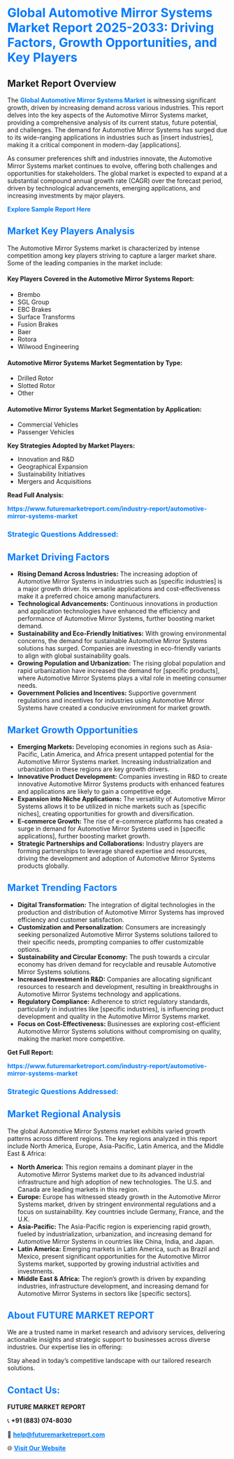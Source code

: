 <h1 style="color: #007BFF;">Global Automotive Mirror Systems Market Report 2025-2033: Driving Factors, Growth Opportunities, and Key Players</h1>

<section id="overview">
<h2>Market Report Overview</h2>
<p>The <a href="https://www.futuremarketreport.com/industry-report/automotive-mirror-systems-market" style="color: #007BFF; text-decoration: none;"><strong>Global Automotive Mirror Systems Market</strong></a> is witnessing significant growth, driven by increasing demand across various industries. This report delves into the key aspects of the Automotive Mirror Systems market, providing a comprehensive analysis of its current status, future potential, and challenges. The demand for Automotive Mirror Systems has surged due to its wide-ranging applications in industries such as [insert industries], making it a critical component in modern-day [applications].</p>
<p>As consumer preferences shift and industries innovate, the Automotive Mirror Systems market continues to evolve, offering both challenges and opportunities for stakeholders. The global market is expected to expand at a substantial compound annual growth rate (CAGR) over the forecast period, driven by technological advancements, emerging applications, and increasing investments by major players.</p>
</section>

<section id="overview">
<p><a href="https://www.futuremarketreport.com/request-sample/reportId=32692" style="color: #007BFF; text-decoration: none;"><strong>Explore Sample Report Here</strong></a></p>
</section>

<section id="key-players">
<h2 style="color: #007BFF;">Market Key Players Analysis</h2>
<p>The Automotive Mirror Systems market is characterized by intense competition among key players striving to capture a larger market share. Some of the leading companies in the market include:</p>
<h4>Key Players Covered in the Automotive Mirror Systems Report:</h4>
<ul><li>Brembo</li><li>SGL Group</li><li>EBC Brakes</li><li>Surface Transforms</li><li>Fusion Brakes</li><li>Baer</li><li>Rotora</li><li>Wilwood Engineering</li></ul>
<h4>Automotive Mirror Systems Market Segmentation by Type:</h4>
<ul><li>Drilled Rotor</li><li>Slotted Rotor</li><li>Other</li></ul>

<h4>Automotive Mirror Systems Market Segmentation by Application:</h4>
<ul><li>Commercial Vehicles</li><li>Passenger Vehicles</li></ul>
<p><strong>Key Strategies Adopted by Market Players:</strong></p>
<ul>
<li>Innovation and R&D</li>
<li>Geographical Expansion</li>
<li>Sustainability Initiatives</li>
<li>Mergers and Acquisitions</li>
</ul>
</section>

<section>
<p><strong>Read Full Analysis: </strong></p><a href="https://www.futuremarketreport.com/industry-report/automotive-mirror-systems-market" style="color: #007BFF; text-decoration: none;"><strong>https://www.futuremarketreport.com/industry-report/automotive-mirror-systems-market</strong></a>
<h3 style="color: #007BFF;">Strategic Questions Addressed:</h3>
</section>

<section id="driving-factors">
<h2 style="color: #007BFF;">Market Driving Factors</h2>
<ul>
<li><strong>Rising Demand Across Industries:</strong> The increasing adoption of Automotive Mirror Systems in industries such as [specific industries] is a major growth driver. Its versatile applications and cost-effectiveness make it a preferred choice among manufacturers.</li>
<li><strong>Technological Advancements:</strong> Continuous innovations in production and application technologies have enhanced the efficiency and performance of Automotive Mirror Systems, further boosting market demand.</li>
<li><strong>Sustainability and Eco-Friendly Initiatives:</strong> With growing environmental concerns, the demand for sustainable Automotive Mirror Systems solutions has surged. Companies are investing in eco-friendly variants to align with global sustainability goals.</li>
<li><strong>Growing Population and Urbanization:</strong> The rising global population and rapid urbanization have increased the demand for [specific products], where Automotive Mirror Systems plays a vital role in meeting consumer needs.</li>
<li><strong>Government Policies and Incentives:</strong> Supportive government regulations and incentives for industries using Automotive Mirror Systems have created a conducive environment for market growth.</li>
</ul>
</section>

<section id="growth-opportunities">
<h2 style="color: #007BFF;">Market Growth Opportunities</h2>
<ul>
<li><strong>Emerging Markets:</strong> Developing economies in regions such as Asia-Pacific, Latin America, and Africa present untapped potential for the Automotive Mirror Systems market. Increasing industrialization and urbanization in these regions are key growth drivers.</li>
<li><strong>Innovative Product Development:</strong> Companies investing in R&D to create innovative Automotive Mirror Systems products with enhanced features and applications are likely to gain a competitive edge.</li>
<li><strong>Expansion into Niche Applications:</strong> The versatility of Automotive Mirror Systems allows it to be utilized in niche markets such as [specific niches], creating opportunities for growth and diversification.</li>
<li><strong>E-commerce Growth:</strong> The rise of e-commerce platforms has created a surge in demand for Automotive Mirror Systems used in [specific applications], further boosting market growth.</li>
<li><strong>Strategic Partnerships and Collaborations:</strong> Industry players are forming partnerships to leverage shared expertise and resources, driving the development and adoption of Automotive Mirror Systems products globally.</li>
</ul>
</section>

<section id="trending-factors">
<h2 style="color: #007BFF;">Market Trending Factors</h2>
<ul>
<li><strong>Digital Transformation:</strong> The integration of digital technologies in the production and distribution of Automotive Mirror Systems has improved efficiency and customer satisfaction.</li>
<li><strong>Customization and Personalization:</strong> Consumers are increasingly seeking personalized Automotive Mirror Systems solutions tailored to their specific needs, prompting companies to offer customizable options.</li>
<li><strong>Sustainability and Circular Economy:</strong> The push towards a circular economy has driven demand for recyclable and reusable Automotive Mirror Systems solutions.</li>
<li><strong>Increased Investment in R&D:</strong> Companies are allocating significant resources to research and development, resulting in breakthroughs in Automotive Mirror Systems technology and applications.</li>
<li><strong>Regulatory Compliance:</strong> Adherence to strict regulatory standards, particularly in industries like [specific industries], is influencing product development and quality in the Automotive Mirror Systems market.</li>
<li><strong>Focus on Cost-Effectiveness:</strong> Businesses are exploring cost-efficient Automotive Mirror Systems solutions without compromising on quality, making the market more competitive.</li>
</ul>
</section>

<section>
<p><strong>Get Full Report: </strong></p><a href="https://www.futuremarketreport.com/industry-report/automotive-mirror-systems-market" style="color: #007BFF; text-decoration: none;"><strong>https://www.futuremarketreport.com/industry-report/automotive-mirror-systems-market</strong></a>
<h3 style="color: #007BFF;">Strategic Questions Addressed:</h3>
</section>


<section id="regional-analysis">
<h2 style="color: #007BFF;">Market Regional Analysis</h2>
<p>The global Automotive Mirror Systems market exhibits varied growth patterns across different regions. The key regions analyzed in this report include North America, Europe, Asia-Pacific, Latin America, and the Middle East & Africa:</p>
<ul>
<li><strong>North America:</strong> This region remains a dominant player in the Automotive Mirror Systems market due to its advanced industrial infrastructure and high adoption of new technologies. The U.S. and Canada are leading markets in this region.</li>
<li><strong>Europe:</strong> Europe has witnessed steady growth in the Automotive Mirror Systems market, driven by stringent environmental regulations and a focus on sustainability. Key countries include Germany, France, and the U.K.</li>
<li><strong>Asia-Pacific:</strong> The Asia-Pacific region is experiencing rapid growth, fueled by industrialization, urbanization, and increasing demand for Automotive Mirror Systems in countries like China, India, and Japan.</li>
<li><strong>Latin America:</strong> Emerging markets in Latin America, such as Brazil and Mexico, present significant opportunities for the Automotive Mirror Systems market, supported by growing industrial activities and investments.</li>
<li><strong>Middle East & Africa:</strong> The region’s growth is driven by expanding industries, infrastructure development, and increasing demand for Automotive Mirror Systems in sectors like [specific sectors].</li>
</ul>
</section>

<footer>
<h2 style="color: #007BFF;">About FUTURE MARKET REPORT</h2>
<p>We are a trusted name in market research and advisory services, delivering actionable insights and strategic support to businesses across diverse industries. Our expertise lies in offering:</p>

<p>Stay ahead in today’s competitive landscape with our tailored research solutions.</p>

<h2 style="color: #007BFF;">Contact Us:</h2>
<p><strong>FUTURE MARKET REPORT</strong></p>
<p>📞 <strong>+91 (883) 074-8030</strong></p>
<p>📧 <strong><a href="mailto:help@futuremarketreport.com" style="color: #007BFF;">help@futuremarketreport.com</a></strong></p>
<p>🌐 <strong><a href="https://www.futuremarketreport.com/" style="color: #007BFF;">Visit Our Website</a></strong></p>
</footer>